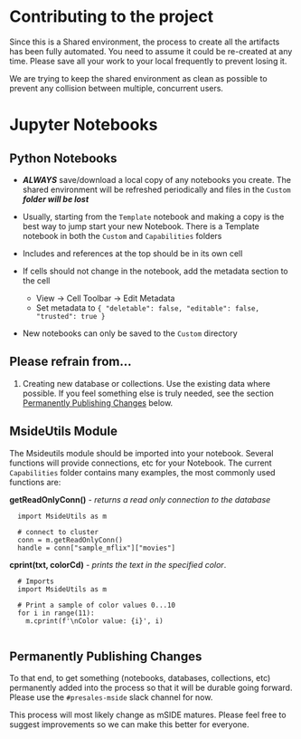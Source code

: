 # Contributing to the project
Since this is a Shared environment, the process to create all the artifacts has been fully automated.  You need to assume it could be re-created at any time.  Please save all your work to your local frequently to prevent losing it.

We are trying to keep the shared environment as clean as possible to prevent any collision between multiple, concurrent users.  


# Jupyter Notebooks

## Python Notebooks
* ***ALWAYS*** save/download a local copy of any notebooks you create.  The shared environment will be refreshed periodically and files in the `Custom` ***folder will be lost***

* Usually, starting from the `Template` notebook and making a copy is the best way to jump start your new Notebook.  There is a Template notebook in both the `Custom` and `Capabilities` folders
* Includes and references at the top should be in its own cell
* If cells should not change in the notebook, add the metadata section to the cell
  * View -> Cell Toolbar -> Edit Metadata
  * Set metadata to `{ "deletable": false, "editable": false, "trusted": true }`
* New notebooks can only be saved to the `Custom` directory


## Please refrain from...
1. Creating new database or collections.  Use the existing data where possible.  If you feel something else is truly needed, see the section [Permanently Publishing Changes](#permanently-publishing-changes) below. 




## MsideUtils Module
The Msideutils module should be imported into your notebook.  Several functions will provide connections, etc for your Notebook.  The current `Capabilities` folder contains many examples, the most commonly used functions are:

**getReadOnlyConn()** - *returns a read only connection to the database*
```
  import MsideUtils as m

  # connect to cluster
  conn = m.getReadOnlyConn()
  handle = conn["sample_mflix"]["movies"]
```

**cprint(txt, colorCd)** - *prints the text in the specified color*.  
```
  # Imports
  import MsideUtils as m

  # Print a sample of color values 0...10
  for i in range(11):
    m.cprint(f'\nColor value: {i}', i)
    
```

## Permanently Publishing Changes
To that end, to get something (notebooks, databases, collections, etc) permanently added into the process so that it will be durable going forward.  Please use the `#presales-mside` slack channel for now.

This process will most likely change as mSIDE matures.  Please feel free to suggest improvements so we can make this better for everyone.


